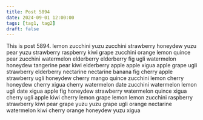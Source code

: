 ```yaml
---
title: Post 5894
date: 2024-09-01 12:00:00
tags: [tag1, tag2]
draft: false
---
```

This is post 5894.
lemon
zucchini
yuzu
zucchini
strawberry
honeydew
yuzu
pear
yuzu
strawberry
raspberry
kiwi
grape
zucchini
orange
lemon
quince
pear
zucchini
watermelon
elderberry
elderberry
fig
ugli
watermelon
honeydew
tangerine
pear
kiwi
elderberry
apple
apple
xigua
apple
grape
ugli
strawberry
elderberry
nectarine
nectarine
banana
fig
cherry
apple
strawberry
ugli
honeydew
cherry
mango
quince
zucchini
lemon
cherry
honeydew
cherry
xigua
cherry
watermelon
date
zucchini
watermelon
lemon
ugli
date
xigua
apple
fig
honeydew
strawberry
watermelon
quince
xigua
cherry
ugli
apple
kiwi
cherry
lemon
grape
lemon
lemon
zucchini
raspberry
strawberry
kiwi
pear
grape
yuzu
yuzu
grape
ugli
orange
nectarine
watermelon
kiwi
cherry
orange
honeydew
yuzu
xigua
